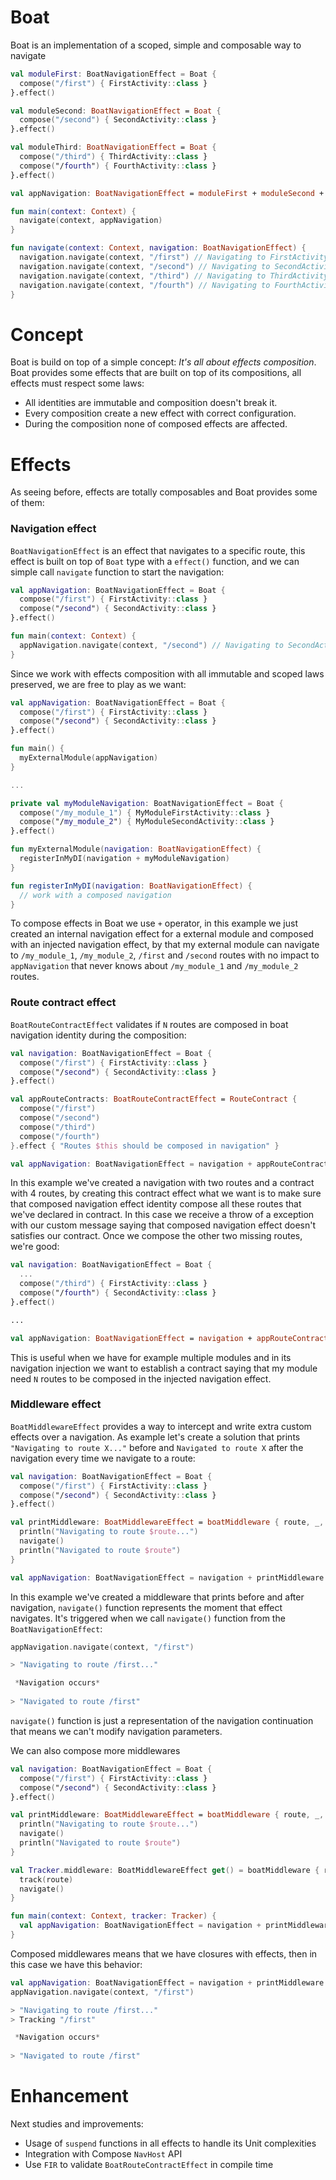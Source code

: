 # Boat
Boat is an implementation of a scoped, simple and composable way to navigate

```kotlin
val moduleFirst: BoatNavigationEffect = Boat {
  compose("/first") { FirstActivity::class }
}.effect()

val moduleSecond: BoatNavigationEffect = Boat {
  compose("/second") { SecondActivity::class }
}.effect()

val moduleThird: BoatNavigationEffect = Boat {
  compose("/third") { ThirdActivity::class }
  compose("/fourth") { FourthActivity::class }
}.effect()

val appNavigation: BoatNavigationEffect = moduleFirst + moduleSecond + moduleThird

fun main(context: Context) {
  navigate(context, appNavigation)
}

fun navigate(context: Context, navigation: BoatNavigationEffect) {
  navigation.navigate(context, "/first") // Navigating to FirstActivity
  navigation.navigate(context, "/second") // Navigating to SecondActivity
  navigation.navigate(context, "/third") // Navigating to ThirdActivity
  navigation.navigate(context, "/fourth") // Navigating to FourthActivity
}
```

# Concept
Boat is build on top of a simple concept: *It's all about effects composition*. Boat provides some effects that are built on top of its compositions, all effects must respect some laws:

- All identities are immutable and composition doesn't break it.
- Every composition create a new effect with correct configuration.
- During the composition none of composed effects are affected.

# Effects
As seeing before, effects are totally composables and Boat provides some of them:

### Navigation effect
`BoatNavigationEffect` is an effect that navigates to a specific route, this effect is built on top of `Boat` type with a `effect()` function, and we can simple call `navigate` function to start the navigation:

```kotlin
val appNavigation: BoatNavigationEffect = Boat {
  compose("/first") { FirstActivity::class }
  compose("/second") { SecondActivity::class }
}.effect()

fun main(context: Context) {
  appNavigation.navigate(context, "/second") // Navigating to SecondActivity
}
```

Since we work with effects composition with all immutable and scoped laws preserved, we are free to play as we want:

```kotlin
val appNavigation: BoatNavigationEffect = Boat {
  compose("/first") { FirstActivity::class }
  compose("/second") { SecondActivity::class }
}.effect()

fun main() {
  myExternalModule(appNavigation)
}

...

private val myModuleNavigation: BoatNavigationEffect = Boat {
  compose("/my_module_1") { MyModuleFirstActivity::class }
  compose("/my_module_2") { MyModuleSecondActivity::class }
}.effect()

fun myExternalModule(navigation: BoatNavigationEffect) {
  registerInMyDI(navigation + myModuleNavigation)
}

fun registerInMyDI(navigation: BoatNavigationEffect) {
  // work with a composed navigation
}
```

To compose effects in Boat we use `+` operator, in this example we just created an internal navigation effect for a external module and composed with an injected navigation effect, by that my external module can navigate to `/my_module_1`, `/my_module_2`, `/first` and `/second` routes with no impact to `appNavigation` that never knows about `/my_module_1` and `/my_module_2` routes.

### Route contract effect
`BoatRouteContractEffect` validates if `N` routes are composed in boat navigation identity during the composition:

```kotlin
val navigation: BoatNavigationEffect = Boat {
  compose("/first") { FirstActivity::class }
  compose("/second") { SecondActivity::class }
}.effect()

val appRouteContracts: BoatRouteContractEffect = RouteContract {
  compose("/first")
  compose("/second")
  compose("/third")
  compose("/fourth")
}.effect { "Routes $this should be composed in navigation" }

val appNavigation: BoatNavigationEffect = navigation + appRouteContracts // java.lang.IllegalArgumentException: Routes /third, /fourth should be composed in navigation
```

In this example we've created a navigation with two routes and a contract with 4 routes, by creating this contract effect what we want is to make sure that composed navigation effect identity compose all these routes that we've declared in contract. In this case we receive a throw of a exception with our custom message saying that composed navigation effect doesn't satisfies our contract. Once we compose the other two missing routes, we're good:

```kotlin
val navigation: BoatNavigationEffect = Boat {
  ...
  compose("/third") { FirstActivity::class }
  compose("/fourth") { SecondActivity::class }
}.effect()

...

val appNavigation: BoatNavigationEffect = navigation + appRouteContracts // OK!
```

This is useful when we have for example multiple modules and in its navigation injection we want to establish a contract saying that my module need `N` routes to be composed in the injected navigation effect.

### Middleware effect
`BoatMiddlewareEffect` provides a way to intercept and write extra custom effects over a navigation. As example let's create a solution that prints `"Navigating to route X..."` before and `Navigated to route X` after the navigation every time we navigate to a route:

```kotlin
val navigation: BoatNavigationEffect = Boat {
  compose("/first") { FirstActivity::class }
  compose("/second") { SecondActivity::class }
}.effect()

val printMiddleware: BoatMiddlewareEffect = boatMiddleware { route, _, _, _, navigate ->
  println("Navigating to route $route...")
  navigate()
  println("Navigated to route $route")
}

val appNavigation: BoatNavigationEffect = navigation + printMiddleware
```

In this example we've created a middleware that prints before and after navigation, `navigate()` function represents the moment that effect navigates. It's triggered when we call `navigate()` function from the `BoatNavigationEffect`:

```kotlin
appNavigation.navigate(context, "/first")

> "Navigating to route /first..."

 *Navigation occurs*
 
> "Navigated to route /first"
```

`navigate()` function is just a representation of the navigation continuation that means we can't modify navigation parameters.

We can also compose more middlewares

```kotlin
val navigation: BoatNavigationEffect = Boat {
  compose("/first") { FirstActivity::class }
  compose("/second") { SecondActivity::class }
}.effect()

val printMiddleware: BoatMiddlewareEffect = boatMiddleware { route, _, _, _, navigate ->
  println("Navigating to route $route...")
  navigate()
  println("Navigated to route $route")
}

val Tracker.middleware: BoatMiddlewareEffect get() = boatMiddleware { route, _, _, _, navigate ->
  track(route)
  navigate()
}

fun main(context: Context, tracker: Tracker) {
  val appNavigation: BoatNavigationEffect = navigation + printMiddleware + tracker.middleware
}
```

Composed middlewares means that we have closures with effects, then in this case we have this behavior:

```kotlin
val appNavigation: BoatNavigationEffect = navigation + printMiddleware + tracker.middleware
appNavigation.navigate(context, "/first")

> "Navigating to route /first..."
> Tracking "/first"

 *Navigation occurs*
 
> "Navigated to route /first" 
```

# Enhancement
Next studies and improvements:

- Usage of `suspend` functions in all effects to handle its Unit complexities
- Integration with Compose `NavHost` API
- Use `FIR` to validate `BoatRouteContractEffect` in compile time
